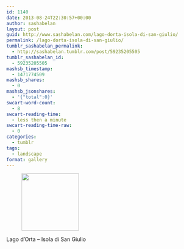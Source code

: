 ```yaml
---
id: 1140
date: 2013-08-24T22:30:57+00:00
author: sashabelan
layout: post
guid: http://www.sashabelan.com/lago-dorta-isola-di-san-giulio/
permalink: /lago-dorta-isola-di-san-giulio/
tumblr_sashabelan_permalink:
  - http://sashabelan.tumblr.com/post/59235205505
tumblr_sashabelan_id:
  - 59235205505
mashsb_timestamp:
  - 1471774509
mashsb_shares:
  - 0
mashsb_jsonshares:
  - '{"total":0}'
swcart-word-count:
  - 8
swcart-reading-time:
  - less then a minute
swcart-reading-time-raw:
  - 0
categories:
  - tumblr
tags:
  - landscape
format: gallery
---
```

<div id='gallery-533' class='gallery galleryid-1140 gallery-columns-3 gallery-size-thumbnail'>
  <figure class='gallery-item'> 
  
  <div class='gallery-icon portrait'>
    <a href='http://www.sashabelan.ru/lago-dorta-isola-di-san-giulio/attachment/1141/'><img width="150" height="150" src="http://www.sashabelan.ru/wp-content/uploads/2013/08/tumblr_ms23vlOcPK1qarj97o1_1280-150x150.jpg" class="attachment-thumbnail size-thumbnail" alt="" /></a>
  </div></figure>
</div>

Lago d’Orta – Isola di San Giulio